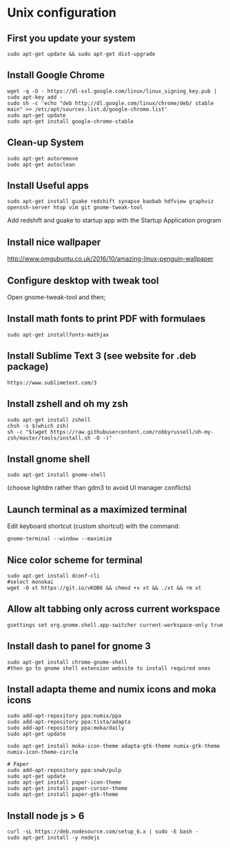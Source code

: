 # Unix configuration

## First you update your system

  `sudo apt-get update && sudo apt-get dist-upgrade`

## Install Google Chrome

  ```
  wget -q -O - https://dl-ssl.google.com/linux/linux_signing_key.pub | sudo apt-key add -
  sudo sh -c 'echo "deb http://dl.google.com/linux/chrome/deb/ stable main" >> /etc/apt/sources.list.d/google-chrome.list'
  sudo apt-get update
  sudo apt-get install google-chrome-stable
  ```

## Clean-up System

  ```
  sudo apt-get autoremove
  sudo apt-get autoclean
  ```

## Install Useful apps

  `sudo apt-get install guake redshift synapse baobab hdfview graphviz openssh-server htop vim git gnome-tweak-tool`


Add redshift and guake to startup app with the Startup Application program

## Install nice wallpaper

http://www.omgubuntu.co.uk/2016/10/amazing-linux-penguin-wallpaper

## Configure desktop with tweak tool

Open gnome-tweak-tool and then;



## Install math fonts to print PDF with formulaes

  `sudo apt-get installfonts-mathjax`

## Install Sublime Text 3 (see website for .deb package)

  `https://www.sublimetext.com/3`


## Install zshell and oh my zsh

  ```
  sudo apt-get install zshell
  chsh -s $(which zsh)
  sh -c "$(wget https://raw.githubusercontent.com/robbyrussell/oh-my-zsh/master/tools/install.sh -O -)"
  ```


## Install gnome shell

`
  sudo apt-get install gnome-shell
`

(choose lightdm rather than gdm3 to avoid UI manager conflicts)

## Launch terminal as a maximized terminal

Edit keyboard shortcut (custom shortcut) with the command:

  `gnome-terminal --window --maximize`

## Nice color scheme for terminal

  ```
  sudo apt-get install dconf-cli
  #select monokai
  wget -O xt https://git.io/vKOB6 && chmod +x xt && ./xt && rm xt
  ```


## Allow alt tabbing only across current workspace

  `gsettings set org.gnome.shell.app-switcher current-workspace-only true`

## Install dash to panel for gnome 3

  ```
  sudo apt-get install chrome-gnome-shell
  #then go to gnome shell extension website to install required ones
  ```

## Install adapta theme and numix icons and moka icons

  ```
  sudo add-apt-repository ppa:numix/ppa
  sudo add-apt-repository ppa:tista/adapta
  sudo add-apt-repository ppa:moka/daily
  sudo apt-get update

  sudo apt-get install moka-icon-theme adapta-gtk-theme numix-gtk-theme numix-icon-theme-circle
  
  # Paper
  sudo add-apt-repository ppa:snwh/pulp
  sudo apt-get update
  sudo apt-get install paper-icon-theme
  sudo apt-get install paper-cursor-theme
  sudo apt-get install paper-gtk-theme
  
  ```

## Install node js > 6

  ```
  curl -sL https://deb.nodesource.com/setup_6.x | sudo -E bash -
  sudo apt-get install -y nodejs
  ```
